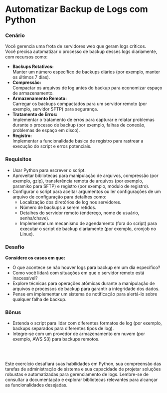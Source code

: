 <h1>Automatizar Backup de Logs com Python</h1>

<h3>Cenário</h3>

<p>Você gerencia uma frota de servidores web que geram logs críticos.<br>
Você precisa automatizar o processo de backup desses logs diariamente, com recursos como:

<ul>

<li><b>Backups Rotativos:</b><br>
Manter um número específico de backups diários (por exemplo, manter os últimos 7 dias).

<li><b>Compressão:</b><br>
Compactar os arquivos de log antes do backup para economizar espaço de armazenamento.

<li><b>Armazenamento Remoto:</b><br> 
Carregar os backups compactados para um servidor remoto (por exemplo, servidor SFTP) para segurança.

<li><b>Tratamento de Erros:</b><br>
Implementar o tratamento de erros para capturar e relatar problemas durante o processo de backup (por exemplo, falhas de conexão, problemas de espaço em disco).

<li><b>Registro:</b><br> 
Implementar a funcionalidade básica de registro para rastrear a execução do script e erros potenciais.

</ul>


<h3>Requisitos</h3>
<ul>
<li>Usar Python para escrever o script.
<li>Aproveitar bibliotecas para manipulação de arquivos, compressão (por exemplo, gzip), transferência remota de arquivos (por exemplo, paramiko para SFTP) e registro (por exemplo, módulo de registro).
<li>Configurar o script para aceitar argumentos ou ler configurações de um arquivo de configuração para detalhes como:
<ul>
<li>Localização dos diretórios de log nos servidores.
<li>Número de backups a serem retidos.
<li>Detalhes do servidor remoto (endereço, nome de usuário, senha/chave).
<li>Implementar um mecanismo de agendamento (fora do script) para executar o script de backup diariamente (por exemplo, cronjob no Linux).
</ul>
</ul>


<h3>Desafio</h3>
<p><b>Considere os casos em que:</b>
<ul>
<li>O que acontece se não houver logs para backup em um dia específico?
<li>Como você lidará com situações em que o servidor remoto está inacessível?
<li>Explore técnicas para operações atômicas durante a manipulação de arquivos e processos de backup para garantir a integridade dos dados.
<li>Pense em implementar um sistema de notificação para alertá-lo sobre qualquer falha de backup.
</ul>

<h3>Bônus</h3>
<ul>
<li>Estenda o script para lidar com diferentes formatos de log (por exemplo, backups separados para diferentes tipos de log).
<li>Integre-se com um provedor de armazenamento em nuvem (por exemplo, AWS S3) para backups remotos.
</ul>
<br>
<br>
<p>Este exercício desafiará suas habilidades em Python, sua compreensão das tarefas de administração de sistema e sua capacidade de projetar soluções robustas e automatizadas para gerenciamento de logs. Lembre-se de consultar a documentação e explorar bibliotecas relevantes para alcançar as funcionalidades desejadas.